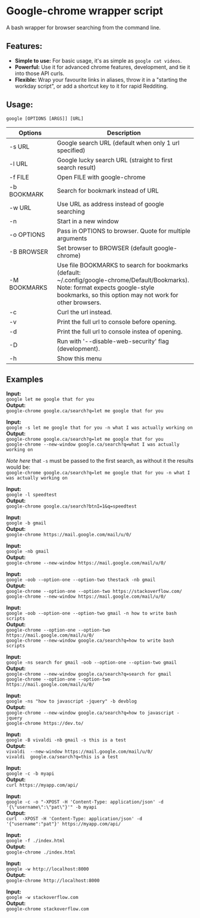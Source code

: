 # Google-chrome wrapper script  

A bash wrapper for browser searching from the command line.  

## Features:  
 * **Simple to use:** For basic usage, it's as simple as `google cat videos`.
 * **Powerful:** Use it for advanced chrome features, development, and tie it into those API curls.  
 * **Flexible:** Wrap your favourite links in aliases, throw it in a "starting the workday script", or add a shortcut key to it for rapid Redditing.

## Usage:  

`google [OPTIONS [ARGS]] [URL]`  

| Options         | Description                                                                                                                                                                                   |
|              ---|---                                                                                                                                                                                            |
| -s URL          | Google search URL (default when only 1 url specified)                                                                                                                                         |
| -l URL          | Google lucky search URL (straight to first search result)                                                                                                                                     |
| -f FILE         | Open FILE with google-chrome                                                                                                                                                                  |
| -b BOOKMARK     | Search for bookmark instead of URL                                                                                                                                                            |
| -w URL          | Use URL as address instead of google searching                                                                                                                                                |
| -n              | Start in a new window                                                                                                                                                                         |
| -o OPTIONS      | Pass in OPTIONS to browser. Quote for multiple arguments                                                                                                                                      |
| -B BROWSER      | Set browser to BROWSER (default google-chrome)                                                                                                                                                |
| -M BOOKMARKS    | Use file BOOKMARKS to search for bookmarks (default:<br>~/.config/google-chrome/Default/Bookmarks). Note: format expects google-style<br>bookmarks, so this option may not work for other browsers. |
| -c              | Curl the url instead.                                                                                                                                                                         |
| -v              | Print the full url to console before opening.                                                                                                                                                 |
| -d              | Print the full url to console instea of opening.                                                                                                                                              |
| -D              | Run with '--disable-web-security' flag (development).                                                                                                                                         |
| -h              | Show this menu                                                                                                                                                                                |

## Examples

**Input:**  
`google let me google that for you`  
**Output:**  
`google-chrome google.ca/search?q=let me google that for you`  


**Input:**  
`google -s let me google that for you -n what I was actually working on`  
**Output:**  
`google-chrome google.ca/search?q=let me google that for you`  
`google-chrome --new-window google.ca/search?q=what I was actually working on`  

*Note here* that `-s` must be passed to the first search, as without it the results would be:  
`google-chrome google.ca/search?q=let me google that for you -n what I was actually working on`  


**Input:**  
`google -l speedtest`  
**Output:**  
`google-chrome google.ca/search?btnI=1&q=speedtest`  


**Input:**  
`google -b gmail`  
**Output:**  
`google-chrome https://mail.google.com/mail/u/0/`  


**Input:**  
`google -nb gmail`  
**Output:**  
`google-chrome --new-window https://mail.google.com/mail/u/0/`  


**Input:**  
`google -oob --option-one --option-two thestack -nb gmail`  
**Output:**  
`google-chrome --option-one --option-two https://stackoverflow.com/`  
`google-chrome --new-window https://mail.google.com/mail/u/0/`  


**Input:**  
`google -oob --option-one --option-two gmail -n how to write bash scripts`  
**Output:**  
`google-chrome --option-one --option-two https://mail.google.com/mail/u/0/`  
`google-chrome --new-window google.ca/search?q=how to write bash scripts`  


**Input:**  
`google -ns search for gmail -oob --option-one --option-two gmail`  
**Output:**  
`google-chrome --new-window google.ca/search?q=search for gmail`  
`google-chrome --option-one --option-two https://mail.google.com/mail/u/0/`  


**Input:**  
`google -ns "how to javascript -jquery" -b devblog`  
**Output:**  
`google-chrome --new-window google.ca/search?q=how to javascript -jquery`  
`google-chrome https://dev.to/`  


**Input:**  
`google -B vivaldi -nb gmail -s this is a test`  
**Output:**  
`vivaldi  --new-window https://mail.google.com/mail/u/0/`  
`vivaldi  google.ca/search?q=this is a test`  


**Input:**  
`google -c -b myapi`  
**Output:**  
`curl https://myapp.com/api/`  


**Input:**  
`google -c -o "-XPOST -H 'Content-Type: application/json' -d '{\"username\":\"pat\"}'" -b myapi`  
**Output:**  
`curl  -XPOST -H 'Content-Type: application/json' -d '{"username":"pat"}' https://myapp.com/api/`  


**Input:**  
`google -f ./index.html`  
**Output:**  
`google-chrome ./index.html`  


**Input:**  
`google -w http://localhost:8000`  
**Output:**  
`google-chrome http://localhost:8000`  


**Input:**  
`google -w stackoverflow.com`  
**Output:**  
`google-chrome stackoverflow.com`  
